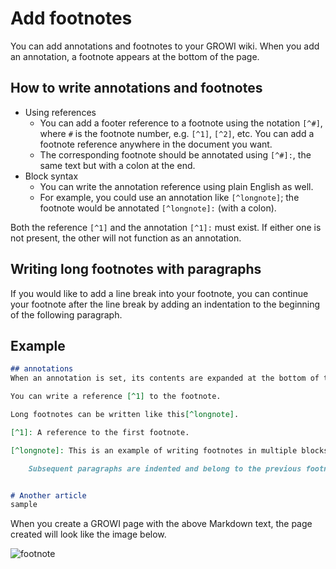 # Add footnotes

You can add annotations and footnotes to your GROWI wiki.
When you add an annotation, a footnote appears at the bottom of the page.

## How to write annotations and footnotes

- Using references
  - You can add a footer reference to a footnote using the notation `[^#]`, where `#` is the footnote number, e.g. `[^1]`, `[^2]`, etc.
  You can add a footnote reference anywhere in the document you want.
  - The corresponding footnote should be annotated using `[^#]:`, the same text but with a colon at the end.
- Block syntax
  - You can write the annotation reference using plain English as well.
  - For example, you could use an annotation like `[^longnote]`; the footnote would be annotated `[^longnote]:` (with a colon).

Both the reference `[^1]` and the annotation `[^1]:` must exist.
If either one is not present, the other will not function as an annotation.

## Writing long footnotes with paragraphs

If you would like to add a line break into your footnote, you can continue your footnote after the line break by adding an indentation to the beginning of the following paragraph.

## Example

```markdown
## annotations
When an annotation is set, its contents are expanded at the bottom of the page.

You can write a reference [^1] to the footnote.

Long footnotes can be written like this[^longnote].

[^1]: A reference to the first footnote.

[^longnote]: This is an example of writing footnotes in multiple blocks.

    Subsequent paragraphs are indented and belong to the previous footnote.


# Another article
sample
```

When you create a GROWI page with the above Markdown text, the page created will look like the image below.

<img :src="$withBase('/assets/images/footnote.png')" alt="footnote">
